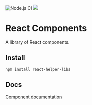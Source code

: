![Node.js CI](https://github.com/msenyoo/react-helper-libs/workflows/Node.js%20CI/badge.svg)
![](https://komarev.com/ghpvc/?username=msenyoo&color=brightgreen)

# React Components

A library of React components.

## Install

```
npm install react-helper-libs
```

## Docs

[Component documentation](https://msenyoo.github.io/react-helper-libs/)

